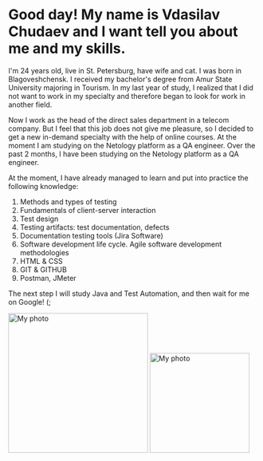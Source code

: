 # Good day! My name is Vdasilav Chudaev and I want tell you about me and my skills. #

I'm 24 years old, live in St. Petersburg, have wife and cat.
I was born in Blagoveshchensk. I received my bachelor's degree from Amur State University majoring in Tourism. In my last year of study, I realized that I did not want to work in my specialty and therefore began to look for work in another field.

Now I work as the head of the direct sales department in a telecom company. But I feel that this job does not give me pleasure, so I decided to get a new in-demand specialty with the help of online courses. At the moment I am studying on the Netology platform as a QA engineer. Over the past 2 months, I have been studying on the Netology platform as a QA engineer.

At the moment, I have already managed to learn and put into practice the following knowledge:

1. Methods and types of testing
2. Fundamentals of client-server interaction
3. Test design
4. Testing artifacts: test documentation, defects
5. Documentation testing tools (Jira Software)
6. Software development life cycle. Agile software development methodologies
7. HTML & CSS
8. GIT & GITHUB
9. Postman, JMeter

The next step I will study Java and Test Automation, and then wait for me on Google! (;

<img src="https://sun9-north.userapi.com/sun9-86/s/v1/ig2/rsHcvi6cxCn7n_IVtYKt5c4nT_DKZKwWma5o948dSokD3aM83O37DtC_nPeGIzfpWKwzMXwxVdEw8rso_WAo6QU0.jpg?size=960x1280&quality=95&type=album" width="280" alt="My photo">
<img src="https://sun9-east.userapi.com/sun9-76/s/v1/ig2/iwzaiJQrCYeWsf94hozlXfNpO-ObZAN__gf-6YCsQtrZUokg5Txx9xwtpWZFIaYmFsUjAu0Zn8fra1MB8ozGxkQK.jpg?size=720x1280&quality=95&type=album" width="200" alt="My photo">
